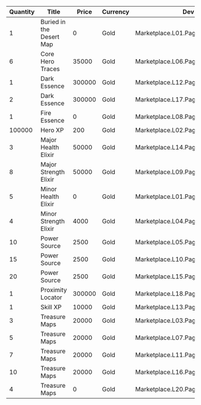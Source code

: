 | Quantity | Title | Price | Currency |  Dev Name |
| -------- | ----- | ----- | -------- |  -------- |
| 1 | Buried in the Desert Map | 0 | Gold | Marketplace.L01.Page3.VIP5.FreeBonus.62 |
| 6 | Core Hero Traces | 35000 | Gold | Marketplace.L06.Page03.Token.17 |
| 1 | Dark Essence | 300000 | Gold | Marketplace.L12.Page03.Reagent.21 |
| 2 | Dark Essence | 300000 | Gold | Marketplace.L17.Page03.Shard.24 |
| 1 | Fire Essence | 0 | Gold | Marketplace.L08.Page03.Free.50 |
| 100000 | Hero XP | 200 | Gold | Marketplace.L02.Page03.XP.03 |
| 3 | Major Health Elixir | 50000 | Gold | Marketplace.L14.Page03.ElixirAll.11 |
| 8 | Major Strength Elixir | 50000 | Gold | Marketplace.L09.Page03.MajorElixir.12 |
| 5 | Minor Health Elixir | 0 | Gold | Marketplace.L01.Page03.Free.09 |
| 4 | Minor Strength Elixir | 4000 | Gold | Marketplace.L04.Page03.MinorElixir.11 |
| 10 | Power Source | 2500 | Gold | Marketplace.L05.Page03.PowerSource.03 |
| 15 | Power Source | 2500 | Gold | Marketplace.L10.Page03.PowerSource.06 |
| 20 | Power Source | 2500 | Gold | Marketplace.L15.Page03.PowerSource.09 |
| 1 | Proximity Locator | 300000 | Gold | Marketplace.L18.Page03.Hero.09 |
| 1 | Skill XP | 10000 | Gold | Marketplace.L13.Page03.MapsMisc.30 |
| 3 | Treasure Maps | 20000 | Gold | Marketplace.L03.Page03.MapFragments.03 |
| 5 | Treasure Maps | 20000 | Gold | Marketplace.L07.Page03.MapFragments.08 |
| 7 | Treasure Maps | 20000 | Gold | Marketplace.L11.Page03.TreasureMap.03 |
| 10 | Treasure Maps | 20000 | Gold | Marketplace.L16.Page03.TreasureMap.06 |
| 4 | Treasure Maps | 0 | Gold | Marketplace.L20.Page03.Free.134 |
